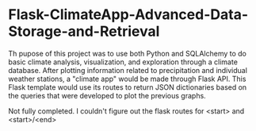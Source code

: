 # Flask-ClimateApp-Advanced-Data-Storage-and-Retrieval

Th pupose of this project was to use both Python and SQLAlchemy to do basic climate analysis, visualization, and exploration through a climate database. After plotting information related to precipitation and individual weather stations, a "climate app" would be made through Flask API. This Flask template would use its routes to return JSON dictionaries based on the queries that were developed to plot the previous graphs. 

Not fully completed. I couldn't figure out the flask routes for &lt;start> and &lt;start>/&lt;end>
